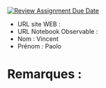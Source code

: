 [![Review Assignment Due Date](https://classroom.github.com/assets/deadline-readme-button-22041afd0340ce965d47ae6ef1cefeee28c7c493a6346c4f15d667ab976d596c.svg)](https://classroom.github.com/a/1RwtDiXe)

- URL site WEB :
- URL Notebook Observable :
- Nom : Vincent
- Prénom : Paolo

# Remarques :
